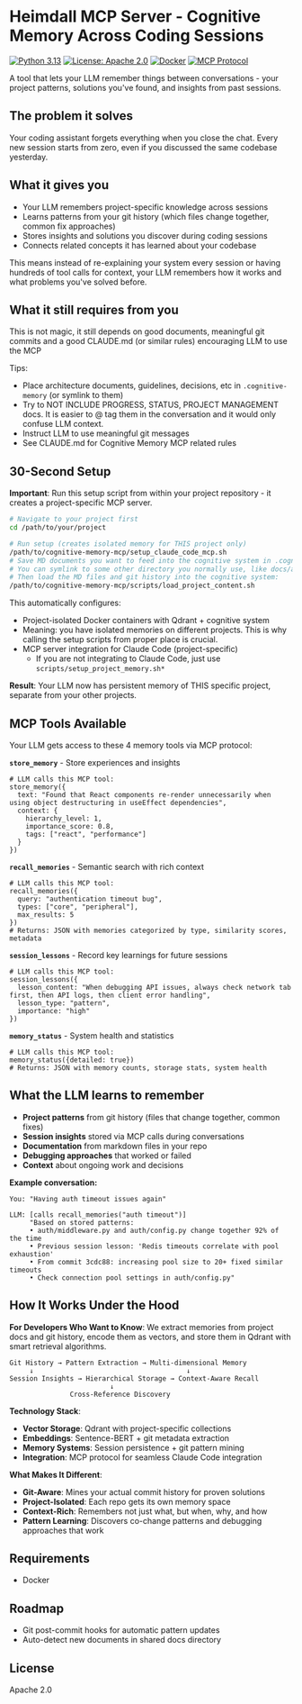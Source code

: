 # Heimdall MCP Server - Cognitive Memory Across Coding Sessions

[![Python 3.13](https://img.shields.io/badge/python-3.13-blue.svg)](https://www.python.org/downloads/)
[![License: Apache 2.0](https://img.shields.io/badge/License-Apache_2.0-blue.svg)](https://opensource.org/licenses/Apache-2.0)
[![Docker](https://img.shields.io/badge/docker-ready-brightgreen.svg)](https://www.docker.com/)
[![MCP Protocol](https://img.shields.io/badge/MCP-compatible-brightgreen.svg)](https://modelcontextprotocol.io/)

A tool that lets your LLM remember things between conversations - your project patterns, solutions you've found, and insights from past sessions.

## **The problem it solves**
Your coding assistant forgets everything when you close the chat. Every new session starts from zero, even if you discussed the same codebase yesterday.

## **What it gives you**
- Your LLM remembers project-specific knowledge across sessions
- Learns patterns from your git history (which files change together, common fix approaches)
- Stores insights and solutions you discover during coding sessions
- Connects related concepts it has learned about your codebase

This means instead of re-explaining your system every session or having hundreds of tool calls for context, your LLM remembers how it works and what problems you've solved before.

## **What it still requires from you**

This is not magic, it still depends on good documents, meaningful git commits and a good CLAUDE.md (or similar rules) encouraging LLM to use the MCP

Tips:

- Place architecture documents, guidelines, decisions, etc in `.cognitive-memory` (or symlink to them)
- Try to NOT INCLUDE PROGRESS, STATUS, PROJECT MANAGEMENT docs. It is easier to @ tag them in the conversation and it would only confuse LLM context.
- Instruct LLM to use meaningful git messages
- See CLAUDE.md for Cognitive Memory MCP related rules

## 30-Second Setup

**Important**: Run this setup script from within your project repository - it creates a project-specific MCP server.

```bash
# Navigate to your project first
cd /path/to/your/project

# Run setup (creates isolated memory for THIS project only)
/path/to/cognitive-memory-mcp/setup_claude_code_mcp.sh
# Save MD documents you want to feed into the cognitive system in .cognitive-memory
# You can symlink to some other directory you normally use, like docs/arch-docs
# Then load the MD files and git history into the cognitive system:
/path/to/cognitive-memory-mcp/scripts/load_project_content.sh 
```

This automatically configures:
- Project-isolated Docker containers with Qdrant + cognitive system
 - Meaning: you have isolated memories on different projects. This is why calling the setup scripts from proper place is crucial.
- MCP server integration for Claude Code (project-specific)
  - If you are not integrating to Claude Code, just use `scripts/setup_project_memory.sh*`

**Result**: Your LLM now has persistent memory of THIS specific project, separate from your other projects.

## MCP Tools Available

Your LLM gets access to these 4 memory tools via MCP protocol:

**`store_memory`** - Store experiences and insights
```
# LLM calls this MCP tool:
store_memory({
  text: "Found that React components re-render unnecessarily when using object destructuring in useEffect dependencies",
  context: {
    hierarchy_level: 1,
    importance_score: 0.8,
    tags: ["react", "performance"]
  }
})
```

**`recall_memories`** - Semantic search with rich context
```
# LLM calls this MCP tool:
recall_memories({
  query: "authentication timeout bug",
  types: ["core", "peripheral"],
  max_results: 5
})
# Returns: JSON with memories categorized by type, similarity scores, metadata
```

**`session_lessons`** - Record key learnings for future sessions
```
# LLM calls this MCP tool:
session_lessons({
  lesson_content: "When debugging API issues, always check network tab first, then API logs, then client error handling",
  lesson_type: "pattern",
  importance: "high"
})
```

**`memory_status`** - System health and statistics
```
# LLM calls this MCP tool:
memory_status({detailed: true})
# Returns: JSON with memory counts, storage stats, system health
```

## What the LLM learns to remember

- **Project patterns** from git history (files that change together, common fixes)
- **Session insights** stored via MCP calls during conversations
- **Documentation** from markdown files in your repo
- **Debugging approaches** that worked or failed
- **Context** about ongoing work and decisions

**Example conversation:**
```
You: "Having auth timeout issues again"

LLM: [calls recall_memories("auth timeout")]
     "Based on stored patterns:
     • auth/middleware.py and auth/config.py change together 92% of the time
     • Previous session lesson: 'Redis timeouts correlate with pool exhaustion'
     • From commit 3cdc88: increasing pool size to 20+ fixed similar timeouts
     • Check connection pool settings in auth/config.py"
```

## How It Works Under the Hood

**For Developers Who Want to Know**:
We extract memories from project docs and git history, encode them as vectors, and store them in Qdrant with smart retrieval algorithms.

```
Git History → Pattern Extraction → Multi-dimensional Memory
     ↓                                      ↓
Session Insights → Hierarchical Storage → Context-Aware Recall
                         ↓
               Cross-Reference Discovery
```

**Technology Stack**:
- **Vector Storage**: Qdrant with project-specific collections
- **Embeddings**: Sentence-BERT + git metadata extraction
- **Memory Systems**: Session persistence + git pattern mining
- **Integration**: MCP protocol for seamless Claude Code integration

**What Makes It Different**:
- **Git-Aware**: Mines your actual commit history for proven solutions
- **Project-Isolated**: Each repo gets its own memory space
- **Context-Rich**: Remembers not just what, but when, why, and how
- **Pattern Learning**: Discovers co-change patterns and debugging approaches that work

## Requirements

- Docker

## Roadmap

- Git post-commit hooks for automatic pattern updates
- Auto-detect new documents in shared docs directory

## License

Apache 2.0
